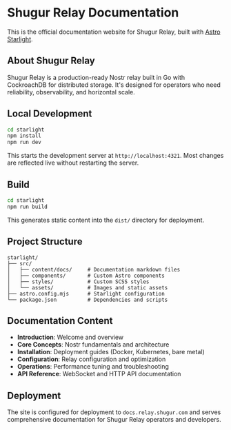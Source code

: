 # Shugur Relay Documentation

This is the official documentation website for Shugur Relay, built with [Astro Starlight](https://starlight.astro.build/).

## About Shugur Relay

Shugur Relay is a production-ready Nostr relay built in Go with CockroachDB for distributed storage. It's designed for operators who need reliability, observability, and horizontal scale.

## Local Development

```bash
cd starlight
npm install
npm run dev
```

This starts the development server at `http://localhost:4321`. Most changes are reflected live without restarting the server.

## Build

```bash
cd starlight
npm run build
```

This generates static content into the `dist/` directory for deployment.

## Project Structure

```
starlight/
├── src/
│   ├── content/docs/     # Documentation markdown files
│   ├── components/       # Custom Astro components
│   ├── styles/           # Custom SCSS styles
│   └── assets/           # Images and static assets
├── astro.config.mjs      # Starlight configuration
└── package.json          # Dependencies and scripts
```

## Documentation Content

- **Introduction**: Welcome and overview
- **Core Concepts**: Nostr fundamentals and architecture
- **Installation**: Deployment guides (Docker, Kubernetes, bare metal)
- **Configuration**: Relay configuration and optimization
- **Operations**: Performance tuning and troubleshooting
- **API Reference**: WebSocket and HTTP API documentation

## Deployment

The site is configured for deployment to `docs.relay.shugur.com` and serves comprehensive documentation for Shugur Relay operators and developers.
